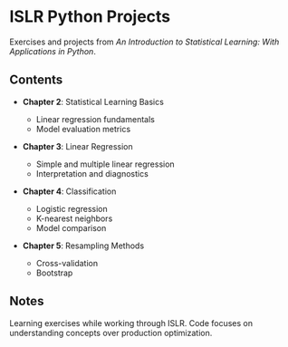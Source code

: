 # ISLR Python Projects

Exercises and projects from *An Introduction to Statistical Learning: 
With Applications in Python*.

## Contents

- **Chapter 2**: Statistical Learning Basics
  - Linear regression fundamentals
  - Model evaluation metrics

- **Chapter 3**: Linear Regression
  - Simple and multiple linear regression
  - Interpretation and diagnostics

- **Chapter 4**: Classification
  - Logistic regression
  - K-nearest neighbors
  - Model comparison

- **Chapter 5**: Resampling Methods
  - Cross-validation
  - Bootstrap

## Notes

Learning exercises while working through ISLR. Code focuses on 
understanding concepts over production optimization.
